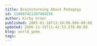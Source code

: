 ```yaml
---
title: Brainstorming About Pedagogy
id: 110607421107484256
author: Kirby Urner
published: 2005-01-18T13:10:00.000-08:00
updated: 2006-11-15T11:42:53.278-08:00
blog: world_game
tags: 
---
```


